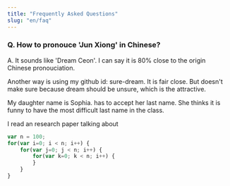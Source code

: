 ```yaml
---
title: "Frequently Asked Questions"
slug: "en/faq"
---
```


<a name='jun'></a>
### Q. How to pronouce 'Jun Xiong' in Chinese?
A. It sounds like 'Dream Ceon'. I can say it is 80% close to the origin Chinese pronouciation.

Another way is using my github id:  sure-dream. It is fair close. But doesn't make sure because dream should be unsure, which is the attractive.

My daughter name is Sophia. has to accept her last name. She thinks it is funny to have the most difficult last name in the class.

I read an research paper talking about 

```javascript
var n = 100;
for(var i=0; i < n; i++) {
	for(var j=0; j < n; i++) {
		for(var k=0; k < n; i++) {
		}
	}
}

```